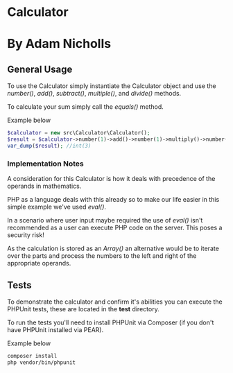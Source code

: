 # Calculator
# __By Adam Nicholls__

## General Usage

To use the Calculator simply instantiate the Calculator object and use the *number()*, *add()*, *subtract()*, *multiple()*, and *divide()* methods.

To calculate your sum simply call the *equals()* method.

Example below

```php
$calculator = new src\Calculator\Calculator();
$result = $calculator->number(1)->add()->number(1)->multiply()->number(3)->add()->number(3)->equals();
var_dump($result); //int(3)
```

### Implementation Notes

A consideration for this Calculator is how it deals with precedence of the operands in mathematics.

PHP as a language deals with this already so to make our life easier in this simple example we've used *eval()*.

In a scenario where user input maybe required the use of *eval()* isn't recommended as a user can execute PHP code on the server. This poses a security risk!

As the calculation is stored as an *Array()* an alternative would be to iterate over the parts and process the numbers to the left and right of the appropriate operands.


## Tests

To demonstrate the calculator and confirm it's abilities you can execute the PHPUnit tests, these are located in the __test__ directory.

To run the tests you'll need to install PHPUnit via Composer (if you don't have PHPUnit installed via PEAR).

Example below

```bash
composer install
php vendor/bin/phpunit
```

